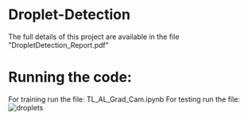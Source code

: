 # Droplet-Detection
The full details of this project are available in the file "DropletDetection_Report.pdf"
# Running the code:
For training run the file: TL_AL_Grad_Cam.ipynb
For testing run the file: 
![droplets](https://user-images.githubusercontent.com/52508554/199554115-626d6af7-3fc9-47f3-921b-f06d1893cfe5.png)


